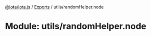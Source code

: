 [@iota/iota.js](../README.md) / [Exports](../modules.md) / utils/randomHelper.node

# Module: utils/randomHelper.node
